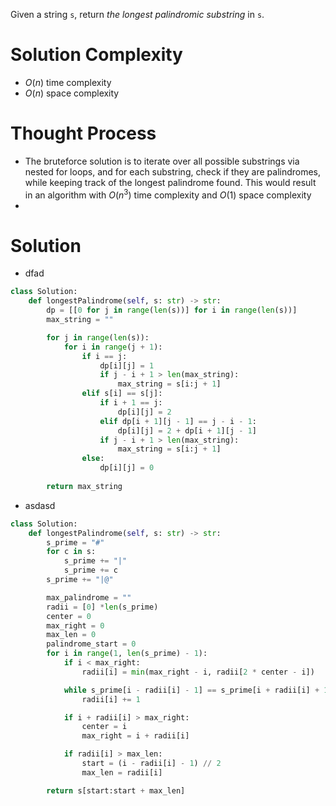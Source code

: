 Given a string `s`, return _the longest palindromic substring_ in `s`.
# Solution Complexity
- $O(n)$ time complexity
- $O(n)$ space complexity
# Thought Process
- The bruteforce solution is to iterate over all possible substrings via nested for loops, and for each substring, check if they are palindromes, while keeping track of the longest palindrome found. This would result in an algorithm with $O(n^3)$ time complexity and $O(1)$ space complexity
- 
# Solution
- dfad
```Python
class Solution:
	def longestPalindrome(self, s: str) -> str:
		dp = [[0 for j in range(len(s))] for i in range(len(s))]
		max_string = ""

		for j in range(len(s)):
			for i in range(j + 1):
				if i == j:
					dp[i][j] = 1
					if j - i + 1 > len(max_string):
						max_string = s[i:j + 1]
				elif s[i] == s[j]:
					if i + 1 == j:
						dp[i][j] = 2
					elif dp[i + 1][j - 1] == j - i - 1:
						dp[i][j] = 2 + dp[i + 1][j - 1]
					if j - i + 1 > len(max_string):
						max_string = s[i:j + 1]
				else:
					dp[i][j] = 0
			
		return max_string
```
- asdasd
```Python
class Solution:
	def longestPalindrome(self, s: str) -> str:
		s_prime = "#"
		for c in s:
			s_prime += "|"
			s_prime += c
		s_prime += "|@"

		max_palindrome = ""
		radii = [0] *len(s_prime)
		center = 0
		max_right = 0
		max_len = 0
		palindrome_start = 0
		for i in range(1, len(s_prime) - 1):
			if i < max_right:
				radii[i] = min(max_right - i, radii[2 * center - i])

			while s_prime[i - radii[i] - 1] == s_prime[i + radii[i] + 1]:
				radii[i] += 1

			if i + radii[i] > max_right:
				center = i
				max_right = i + radii[i]

			if radii[i] > max_len:
				start = (i - radii[i] - 1) // 2
				max_len = radii[i]

		return s[start:start + max_len]
```